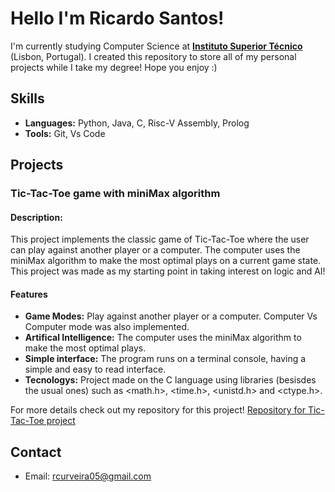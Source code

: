 # **Hello I'm Ricardo Santos!**
I'm currently studying Computer Science at [**Instituto Superior Técnico**](https://tecnico.ulisboa.pt/pt/) (Lisbon, Portugal). I created this repository to store all of my personal projects while I take my degree! Hope you enjoy :)

## **Skills**
- **Languages:** Python, Java, C, Risc-V Assembly, Prolog
- **Tools:** Git, Vs Code

## Projects
### **Tic-Tac-Toe game with miniMax algorithm**
#### **Description:**
This project implements the classic game of Tic-Tac-Toe where the user can play against another player or a computer. The computer uses the miniMax algorithm to make the most optimal plays on a current game state. This project was made as my starting point in taking interest on logic and AI!

#### **Features**
- **Game Modes:** Play against another player or a computer. Computer Vs Computer mode was also implemented.
- **Artifical Intelligence:** The computer uses the miniMax algorithm to make the most optimal plays.
- **Simple interface:** The program runs on a terminal console, having a simple and easy to read interface.
- **Tecnologys:** Project made on the C language using libraries (besisdes the usual ones) such as <math.h>, <time.h>, <unistd.h> and <ctype.h>.

For more details check out my repository for this project!
[Repository for Tic-Tac-Toe project](https://github.com/ricas28/Tic-Tac-Toe-MiniMax-)

## Contact
- Email: rcurveira05@gmail.com
